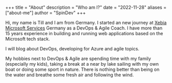 +++
title = "About"
description = "Who am I?"
date = "2022-11-28"
aliases = ["about-me"]
author = "SpinDev"
+++

Hi, my name is Till and I am from Germany. I started an new journey at [Xebia Microsoft Services](https://xebia.com) Germany as a DevOps & Agile Coach. I have more than 15 years experience in building and running web applications based on the Microsoft tech stack.

I will blog about DevOps, developing for Azure and agile topics.

My hobbies next to DevOps & Agile are spending time with my family (especially my kids), taking a break at a near by lake sailing with my own boat or doing some sport in nature. There is nothing better than being on the water and breathe some fresh air and following the wind.
